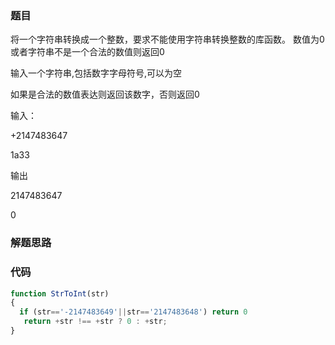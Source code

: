 ### 题目
将一个字符串转换成一个整数，要求不能使用字符串转换整数的库函数。 数值为0或者字符串不是一个合法的数值则返回0

输入一个字符串,包括数字字母符号,可以为空

如果是合法的数值表达则返回该数字，否则返回0

输入：

+2147483647

1a33

输出

2147483647

0

### 解题思路

### 代码
```js
function StrToInt(str)
{
  if (str=='-2147483649'||str=='2147483648') return 0
   return +str !== +str ? 0 : +str;
}
```
